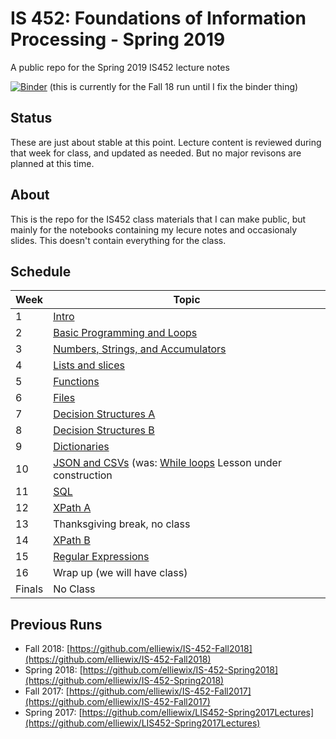 # IS 452: Foundations of Information Processing - Spring 2019 

A public repo for the Spring 2019 IS452 lecture notes

[![Binder](https://mybinder.org/badge.svg)](https://mybinder.org/v2/gh/elliewix/IS-452-Fall2018/master) (this is currently for the Fall 18 run until I fix the binder thing)

## Status

These are just about stable at this point.  Lecture content is reviewed during that week for class, and updated as needed.  But no major revisons are planned at this time.

## About

This is the repo for the IS452 class materials that I can make public, but mainly for the notebooks containing my lecure notes and occasionaly slides.  This doesn't contain everything for the class.

## Schedule

| Week   | Topic                              |
|--------|------------------------------------|
| 1      | [Intro](Lectures/Week-01-Intro.ipynb)                              |
| 2      | [Basic Programming and Loops](Lectures/Week-02-ExpressionsAndLoops.ipynb)        | 
| 3      | [Numbers, Strings, and Accumulators](Lectures/Week-03-Accumulators.ipynb) |
| 4      | [Lists and slices](Lectures/Week-04-ListAllTheThings.ipynb)                   |
| 5      | [Functions](Lectures/Week-05-Functions.ipynb)                          |
| 6      | [Files](Lectures/Week-06-ReadingFiles.ipynb)                              | 
| 7      | [Decision Structures A](Lectures/Week-07-BooleansPt1-if-else.ipynb)              |
| 8      | [Decision Structures B](Lectures/Week-08-BooleanRedo.ipynb)              |
| 9      | [Dictionaries](Lectures/Week-10-Dictionaries.ipynb)                       |
| 10     | [JSON and CSVs](Lectures/Week-10-JSONandCSV.ipynb) (was: [While loops](Lectures/Week-09-While&sentinelloops.ipynb) Lesson under construction              |
| 11     | [SQL](Lectures/Week-11-SQL.ipynb)                        | 
| 12     | [XPath A](Lectures/Week-12-XPath-A.ipynb)                               | 
| 13     | Thanksgiving break, no class                           | 
| 14     | [XPath B](Lectures/Week-13-XPath-B.ipynb)                            | 
| 15     | [Regular Expressions](Lectures/Week-14-RegEx.ipynb)                | 
| 16     | Wrap up (we will have class)           | - |
| Finals | No Class                               | - |

## Previous Runs

* Fall 2018:  [https://github.com/elliewix/IS-452-Fall2018](https://github.com/elliewix/IS-452-Fall2018)
* Spring 2018: [https://github.com/elliewix/IS-452-Spring2018](https://github.com/elliewix/IS-452-Spring2018)
* Fall 2017: [https://github.com/elliewix/IS-452-Fall2017](https://github.com/elliewix/IS-452-Fall2017)
* Spring 2017: [https://github.com/elliewix/LIS452-Spring2017Lectures](https://github.com/elliewix/LIS452-Spring2017Lectures)
